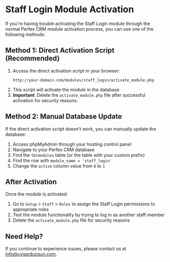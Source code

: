 # Staff Login Module Activation

If you're having trouble activating the Staff Login module through the normal Perfex CRM module activation process, you can use one of the following methods:

## Method 1: Direct Activation Script (Recommended)

1. Access the direct activation script in your browser:
   ```
   http://your-domain.com/modules/staff_login/activate_module.php
   ```
2. This script will activate the module in the database
3. **Important**: Delete the `activate_module.php` file after successful activation for security reasons.

## Method 2: Manual Database Update

If the direct activation script doesn't work, you can manually update the database:

1. Access phpMyAdmin through your hosting control panel
2. Navigate to your Perfex CRM database
3. Find the `tblmodules` table (or the table with your custom prefix)
4. Find the row with `module_name = 'staff_login'`
5. Change the `active` column value from `0` to `1`

## After Activation

Once the module is activated:
1. Go to `Setup` > `Staff` > `Roles` to assign the Staff Login permissions to appropriate roles
2. Test the module functionality by trying to log in as another staff member
3. Delete the `activate_module.php` file for security reasons

## Need Help?

If you continue to experience issues, please contact us at info@uygarduzgun.com. 